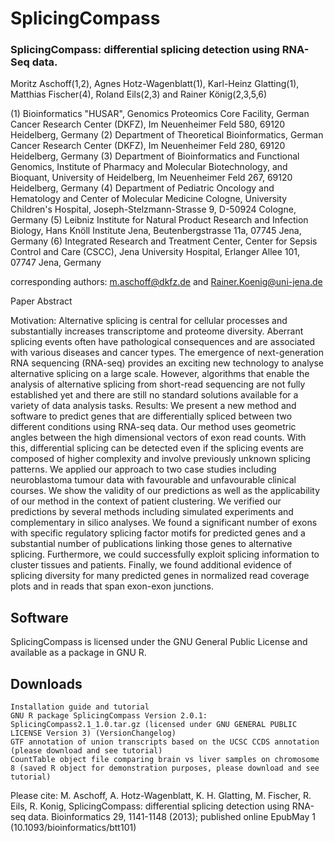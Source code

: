 # SplicingCompass

### SplicingCompass: differential splicing detection using RNA-Seq data.

Moritz Aschoff(1,2), Agnes Hotz-Wagenblatt(1), Karl-Heinz Glatting(1), Matthias Fischer(4), Roland Eils(2,3) and Rainer König(2,3,5,6)

(1) Bioinformatics "HUSAR", Genomics Proteomics Core Facility, German Cancer Research Center (DKFZ), Im Neuenheimer Feld 580, 69120 Heidelberg, Germany
(2) Department of Theoretical Bioinformatics, German Cancer Research Center (DKFZ), Im Neuenheimer Feld 280, 69120 Heidelberg, Germany
(3) Department of Bioinformatics and Functional Genomics, Institute of Pharmacy and Molecular Biotechnology, and Bioquant, University of Heidelberg, Im Neuenheimer Feld 267, 69120 Heidelberg, Germany
(4) Department of Pediatric Oncology and Hematology and Center of Molecular Medicine Cologne, University Children's Hospital, Joseph-Stelzmann-Strasse 9, D-50924 Cologne, Germany
(5) Leibniz Institute for Natural Product Research and Infection Biology, Hans Knöll Institute Jena, Beutenbergstrasse 11a, 07745 Jena, Germany
(6) Integrated Research and Treatment Center, Center for Sepsis Control and Care (CSCC), Jena University Hospital, Erlanger Allee 101, 07747 Jena, Germany

corresponding authors: m.aschoff@dkfz.de and Rainer.Koenig@uni-jena.de

Paper Abstract


Motivation: Alternative splicing is central for cellular processes and substantially increases transcriptome and proteome diversity. Aberrant splicing events often have pathological consequences and are associated with various diseases and cancer types. The emergence of next-generation RNA sequencing (RNA-seq) provides an exciting new technology to analyse alternative splicing on a large scale. However, algorithms that enable the analysis of alternative splicing from short-read sequencing are not fully established yet and there are still no standard solutions available for a variety of data analysis tasks.
Results: We present a new method and software to predict genes that are differentially spliced between two different conditions using RNA-seq data. Our method uses geometric angles between the high dimensional vectors of exon read counts. With this, differential splicing can be detected even if the splicing events are composed of higher complexity and involve previously unknown splicing patterns. We applied our approach to two case studies including neuroblastoma tumour data with favourable and unfavourable clinical courses. We show the validity of our predictions as well as the applicability of our method in the context of patient clustering. We verified our predictions by several methods including simulated experiments and complementary in silico analyses. We found a significant number of exons with specific regulatory splicing factor motifs for predicted genes and a substantial number of publications linking those genes to alternative splicing. Furthermore, we could successfully exploit splicing information to cluster tissues and patients. Finally, we found additional evidence of splicing diversity for many predicted genes in normalized read coverage plots and in reads that span exon-exon junctions.

## Software

SplicingCompass is licensed under the GNU General Public License and available as a package in GNU R.

## Downloads

    Installation guide and tutorial
    GNU R package SplicingCompass Version 2.0.1: SplicingCompass2.1_1.0.tar.gz (licensed under GNU GENERAL PUBLIC LICENSE Version 3) (VersionChangelog)
    GTF annotation of union transcripts based on the UCSC CCDS annotation (please download and see tutorial)
    CountTable object file comparing brain vs liver samples on chromosome 8 (saved R object for demonstration purposes, please download and see tutorial)
    
Please cite: M. Aschoff, A. Hotz-Wagenblatt, K. H. Glatting, M. Fischer, R. Eils, R. Konig, SplicingCompass: differential splicing detection using RNA-seq data. Bioinformatics 29, 1141-1148 (2013); published online EpubMay 1 (10.1093/bioinformatics/btt101)

